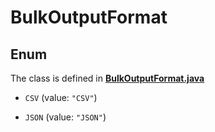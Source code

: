 

# BulkOutputFormat

## Enum

The class is defined in **[BulkOutputFormat.java](../../src/main/java/org/openapitools/model/BulkOutputFormat.java)**


* `CSV` (value: `"CSV"`)

* `JSON` (value: `"JSON"`)



